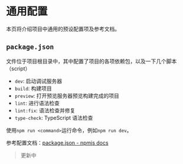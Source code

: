 # 通用配置
本页将介绍项目中通用的预设配置项及参考文档。

## `package.json`
文件位于项目根目录中，其中配置了项目的各项依赖包，以及一下几个脚本（script）

- `dev`: 启动调试服务器
- `build`: 构建项目
- `preview`: 打开预览服务器预览构建完成的项目
- `lint`: 进行语法检查
- `lint:fix`: 语法检查并修复
- `type-check`: TypeScript 语法检查

使用`npm run <command>`运行命令，例如`npm run dev`。

参考配置文档：[package.json - npmjs docs](https://docs.npmjs.com/cli/v7/configuring-npm/package-json)

> 更新中
